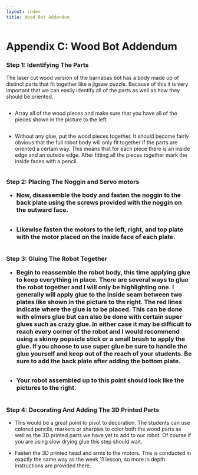 ```yaml
---
layout: index
title: Wood Bot Addendum
---
```


<h1>Appendix C: Wood Bot Addendum</h1>
    <h3>Step 1: Identifying The Parts</h3>
    <p>The laser cut wood version of the barnabas bot has a body made up of distinct parts that fit together like a jigsaw puzzle. Because of this it is very important that we can easily identify all of the parts as well as how they should be oriented.</p>
    <p><img alt="" src="images/image116.jpg"</p>
    <ul >
        <li>Array all of the wood pieces and make sure that you have all of the pieces shown in the picture to the left.</li>
    </ul>
    <p><img alt="" src="images/image84.jpg"</p>
    <ul >
        <li>Without any glue, put the wood pieces together. It should become fairly obvious that the full robot body will only fit together if the parts are oriented a certain way. This means that for each piece there is an inside edge and an outside edge. After fitting all the pieces together mark the inside faces with a pencil.</li>
    </ul>
    <p><img alt="" src="images/image79.jpg"</p>
    <h3>Step 2: Placing The Noggin and Servo motors<img alt="" src="images/image31.jpg"</h3>
    <ul >
        <li>Now, disassemble the body and fasten the noggin to the back plate using the screws provided with the noggin on the outward face.</li>
    </ul>
    <p><img alt="" src="images/image62.jpg"</p>
    <ul >
        <li>Likewise fasten the motors to the left, right, and top plate with the motor placed on the inside face of each plate.<img alt="" src="images/image111.jpg"</li>
    </ul>
    <p><img alt="" src="images/image101.jpg"</p>
    <h3>Step 3: Gluing The Robot Together<img alt="" src="images/image22.jpg"</h3>
    <ul >
        <li>Begin to reassemble the robot body, this time applying glue to keep everything in place. There are several ways to glue the robot together and I will only be highlighting one. I generally will apply glue to the inside seam between two plates like shown in the picture to the right. The red lines indicate where the glue is to be placed. This can be done with elmers glue but can also be done with certain super glues such as crazy glue. In either case it may be difficult to reach every corner of the robot and I would recommend using a skinny popsicle stick or a small brush to apply the glue. If you choose to use super glue be sure to handle the glue yourself and keep out of the reach of your students. Be sure to add the back plate after adding the bottom plate.</li>
    </ul>
    <p><img alt="" src="images/image132.jpg"</p>
    <ul >
        <li>Your robot assembled up to this point should look like the pictures to the right.</li>
    </ul>
    <p><img alt="" src="images/image41.jpg"</p>
    <h3>Step 4: Decorating And Adding The 3D Printed Parts</h3>
    <ul >
        <li>This would be a great point to pivot to decoration. The students can use colored pencils, markers or sharpies to color both the wood parts as well as the 3D printed parts we have yet to add to our robot. Of course if you are using slow drying glue this step should wait.
        </li>
    </ul>
    <ul >
        <li>Fasten the 3D printed head and arms to the motors. This is conducted in exactly the same way as the week 11 lesson, so more in depth instructions are provided there.<img alt="" src="images/image53.jpg"</li>
    </ul>
    <div>
    </div>